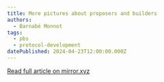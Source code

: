 ```yaml
---
title: More pictures about proposers and builders
authors:
  - Barnabé Monnot
tags:
  - pbs
  - protocol-development
datePublished: 2024-04-23T12:00:00.000Z
---
```


[Read full article on mirror.xyz](https://mirror.xyz/barnabe.eth/QJ6W0mmyOwjec-2zuH6lZb0iEI2aYFB9gE-LHWIMzjQ)
